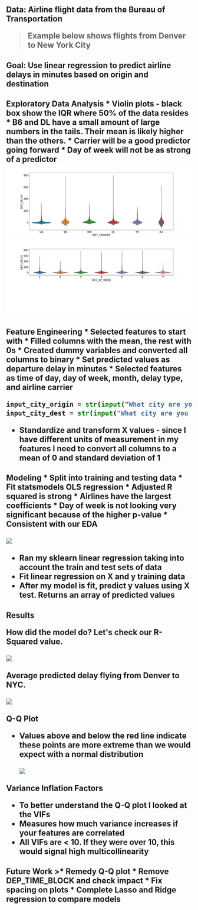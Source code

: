 <h2>Data: Airline flight data from the Bureau of Transportation

>Example below shows flights from Denver to New York City

<h2> Goal: Use linear regression to predict airline delays in minutes based on origin and destination
<h2>Exploratory Data Analysis
* Violin plots - black box show the IQR where 50% of the data resides
* B6 and DL have a small amount of large numbers in the tails. Their mean is likely higher than the others.
* Carrier will be a good predictor going forward
* Day of week will not be as strong of a predictor

<img src='images/carrier_violinDtNY.png'>
  
<img src = 'images/day_of_week_violinDtNY.png'>
  
<h2>Feature Engineering
* Selected features to start with
* Filled columns with the mean, the rest with 0s
* Created dummy variables and converted all columns to binary
* Set predicted values as departure delay in minutes
* Selected features as time of day, day of week, month, delay type, and airline carrier

  ```python
  input_city_origin = str(input("What city are you leaving from?"))
  input_city_dest = str(input("What city are you going to?"))"
  ```

* Standardize and transform X values - since I have different units of measurement in my features I need to convert all columns to a mean of 0 and standard deviation of 1


<h2>Modeling
* Split into training and testing data
* Fit statsmodels OLS regression
* Adjusted R squared is strong
* Airlines have the largest coefficients
* Day of week is not looking very significant because of the higher p-value
* Consistent with our EDA

  ![](./ols_summaryDtNY.png)
* Ran my sklearn linear regression taking into account the train and test sets of data
* Fit linear regression on X and y training data
* After my model is fit, predict y values using X test. Returns an array of predicted values


<h2>Results

How did the model do? Let's check our R-Squared value.


  ![](./test_scoreDtNY2.png)

Average predicted delay flying from Denver to NYC.

  ![](./predicted_meanDtNY2.png)


Q-Q Plot
* Values above and below the red line indicate these points are more extreme than we would expect with a normal distribution


  ![](./qq_pltDtNY.png)


Variance Inflation Factors
* To better understand the Q-Q plot I looked at the VIFs
* Measures how much variance increases if your features are correlated
* All VIFs are < 10. If they were over 10, this would signal high multicollinearity


<h2>Future Work
>* Remedy Q-Q plot
* Remove DEP_TIME_BLOCK and check impact
* Fix spacing on plots
* Complete Lasso and Ridge regression to compare models
